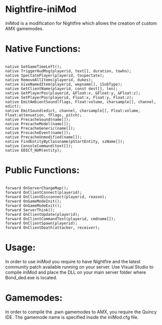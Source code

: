 Nightfire-iniMod
================

iniMod is a modification for Nightfire which allows the creation of custom AMX gamemodes.

Native Functions:
================

```

native GetGameTimeLeft();
native TriggerHudMsg(playerid, text[], duration, towho);
native SpectatePlayer(playerid, tospectate);
native RemoveAllItems(playerid, dukes);
native GiveNamedItem(playerid, wepname[], iSubType);
native GetClientName(playerid, const dest[], len);
native GetPlayerPos(playerid, &Float:x, &Float:y, &Float:z);
native SetPlayerPos(playerid, Float:x, Float:y, Float:z);
native EmitAmbientSound(flags, Float:volume, charsample[], channel, edict);
native EmitSound(edict, channel, charsample[], Float:volume, Float:attenuation, fFlags, pitch);
native PrecacheSound(name[]);
native PrecacheModel(name[]);
native PrecacheGeneric(name[]);
native PrecacheEvent(name[]);
native PrecacheUnmodified(name[]);
native FindEntityByClassname(pStartEntity, szName[]);
native ConsoleCommand(text[]);
native EDICT_NUM(entity);

```

Public Functions:
================

```

forward OnServerChangeMap();
forward OnClientConnect(playerid);
forward OnClientDisconnect(playerid, reason);
forward OnGameModeInit();
forward OnGameModeExit();
forward ServerThink();
forward OnClientUpdate(playerid);
forward OnClientCommandText(playerid, cmdname[]);
forward OnClientSpawn(playerid);
forward OnClientDeath(attacker, receiver);

```

Usage:
================

In order to use iniMod you require to have Nightfire and the latest community patch available running on your server. Use Visual Studio to compile iniMod and place the DLL on your main server folder where Bond_ded.exe is located. 

Gamemodes: 
================

In order to compile the .pwn gamemodes to AMX, you require the Quincy IDE. The gamemode name is specified inside the iniMod.cfg file.
